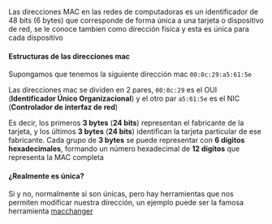 Las direcciones MAC en las redes de computadoras es un identificador de 48 bits (6 bytes) que corresponde de forma única a una tarjeta o dispositivo de red, se le conoce tambien como dirección física y esta es única para cada dispositivo

#### Estructuras de las direcciones mac

Supongamos que tenemos la siguiente dirección mac `00:0c:29:a5:61:5e` 

Las direcciones mac se dividen en 2 pares, `00:0c:29` es el OUI (**Identificador Único Organizacional**) y el otro par `a5:61:5e` es el NIC (**Controlador de interfaz de red**)  

Es decir, los primeros **3 bytes** (**24 bits**) representan el fabricante de la tarjeta, y los últimos **3 bytes** (**24 bits**) identifican la tarjeta particular de ese fabricante. Cada grupo de **3 bytes** se puede representar con **6 dígitos hexadecimales**, formando un número hexadecimal de **12 dígitos** que representa la MAC completa

#### ¿Realmente es única?

Si y no, normalmente si son únicas, pero hay herramientas que nos permiten modificar nuestra dirección, un ejemplo puede ser la famosa herramienta [macchanger](https://www.reydes.com/d/?q=macchanger) 
 